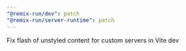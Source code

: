 ```yaml
---
"@remix-run/dev": patch
"@remix-run/server-runtime": patch
---
```


Fix flash of unstyled content for custom servers in Vite dev
